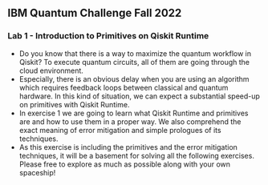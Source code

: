 ## IBM Quantum Challenge Fall 2022

### Lab 1 - Introduction to Primitives on Qiskit Runtime

- Do you know that there is a way to maximize the quantum workflow in Qiskit? To execute quantum circuits, all of them are going through the cloud environment.
- Especially, there is an obvious delay when you are using an algorithm which requires feedback loops between classical and quantum hardware. In this kind of situation, we can expect a substantial speed-up on primitives with Qiskit Runtime.
- In exercise 1 we are going to learn what Qiskit Runtime and primitives are and how to use them in a proper way. We also comprehend the exact meaning of error mitigation and simple prologues of its techniques.
- As this exercise is including the primitives and the error mitigation techniques, it will be a basement for solving all the following exercises. Please free to explore as much as possible along with your own spaceship!

### 
